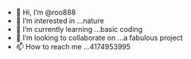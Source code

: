 - 👋 Hi, I’m @roo888
- 👀 I’m interested in ...nature
- 🌱 I’m currently learning ...basic coding
- 💞️ I’m looking to collaborate on ...a fabulous project
- 📫 How to reach me ...4174953995


<!---
roo888/roo888 is a ✨ special ✨ repository because its `README.md` (this file) appears on your GitHub profile.
You can click the Preview link to take a look at your changes.
--->
